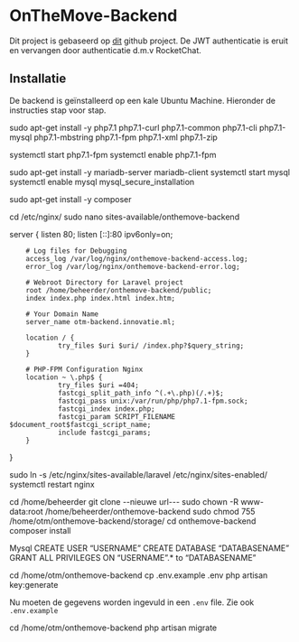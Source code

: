 # OnTheMove-Backend
Dit project is gebaseerd op [dit](https://github.com/francescomalatesta/laravel-api-boilerplate-jwt) github project.
De JWT authenticatie is eruit en vervangen door authenticatie d.m.v RocketChat.

## Installatie
De backend is geïnstalleerd op een kale Ubuntu Machine. Hieronder de instructies stap voor stap.

sudo apt-get install -y php7.1 php7.1-curl php7.1-common php7.1-cli php7.1-mysql php7.1-mbstring php7.1-fpm php7.1-xml php7.1-zip

systemctl start php7.1-fpm
systemctl enable php7.1-fpm

sudo apt-get install -y mariadb-server mariadb-client
systemctl start mysql
systemctl enable mysql
mysql_secure_installation

sudo apt-get install -y composer

cd /etc/nginx/
sudo nano sites-available/onthemove-backend

server {
        listen 80;
        listen [::]:80 ipv6only=on;

        # Log files for Debugging
        access_log /var/log/nginx/onthemove-backend-access.log;
        error_log /var/log/nginx/onthemove-backend-error.log;

        # Webroot Directory for Laravel project
        root /home/beheerder/onthemove-backend/public;
        index index.php index.html index.htm;

        # Your Domain Name
        server_name otm-backend.innovatie.ml;

        location / {
                try_files $uri $uri/ /index.php?$query_string;
        }

        # PHP-FPM Configuration Nginx
        location ~ \.php$ {
                try_files $uri =404;
                fastcgi_split_path_info ^(.+\.php)(/.+)$;
                fastcgi_pass unix:/var/run/php/php7.1-fpm.sock;
                fastcgi_index index.php;
                fastcgi_param SCRIPT_FILENAME $document_root$fastcgi_script_name;
                include fastcgi_params;
        }
}

sudo ln -s /etc/nginx/sites-available/laravel /etc/nginx/sites-enabled/
systemctl restart nginx

cd /home/beheerder
git clone --nieuwe url---
sudo chown -R www-data:root /home/beheerder/onthemove-backend
sudo chmod 755 /home/otm/onthemove-backend/storage/
cd onthemove-backend
composer install

Mysql
    CREATE USER “USERNAME”
    CREATE DATABASE “DATABASENAME”
    GRANT ALL PRIVILEGES ON “USERNAME”.* to “DATABASENAME”

cd /home/otm/onthemove-backend
cp .env.example .env
php artisan key:generate


Nu moeten de gegevens worden ingevuld in een `.env` file. Zie ook `.env.example`

cd /home/otm/onthemove-backend
php artisan migrate
